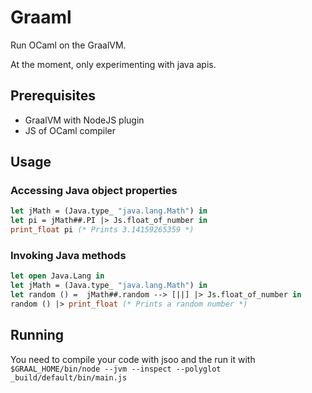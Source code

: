 # Graaml

Run OCaml on the GraalVM.

At the moment, only experimenting with java apis.

## Prerequisites

- GraalVM with NodeJS plugin
- JS of OCaml compiler

## Usage

### Accessing Java object properties

```ocaml
let jMath = (Java.type_ "java.lang.Math") in
let pi = jMath##.PI |> Js.float_of_number in
print_float pi (* Prints 3.14159265359 *)
```
### Invoking Java methods
```ocaml
let open Java.Lang in
let jMath = (Java.type_ "java.lang.Math") in
let random () =  jMath##.random --> [||] |> Js.float_of_number in
random () |> print_float (* Prints a random number *)

```

## Running

You need to compile your code with jsoo and the run it with `$GRAAL_HOME/bin/node --jvm --inspect --polyglot _build/default/bin/main.js`
